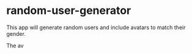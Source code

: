 # random-user-generator

This app will generate random users and include avatars to match their gender.

The av
 
